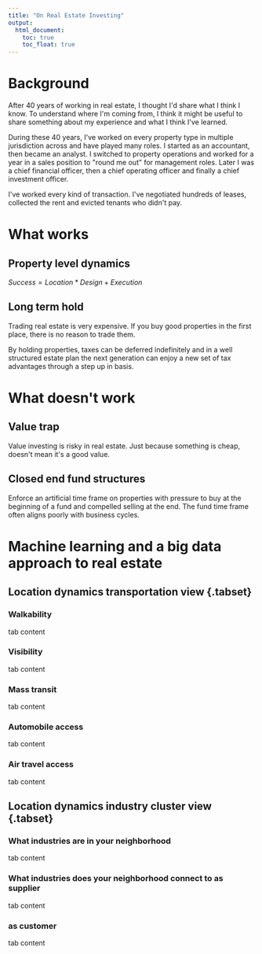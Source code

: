 ```yaml
---
title: "On Real Estate Investing"
output:
  html_document:
    toc: true
    toc_float: true
---
```


# Background

After 40 years of working in real estate, I thought I'd share what I think I know.  To understand where I'm coming from, I think it might be useful to share something about my experience and what I think I've learned.

During these 40 years, I've worked on every property type in multiple jurisdiction across and have played many roles.  I started as an accountant, then became an analyst.  I switched to property operations and worked for a year in a sales position to "round me out" for management roles.  Later I was a chief financial officer, then a chief operating officer and finally a chief investment officer. 

I've worked every kind of transaction.  I've negotiated hundreds of leases, collected the rent and evicted tenants who didn't pay.

# What works 

## Property level dynamics

$Success = Location * Design + Execution$

## Long term hold

Trading real estate is very expensive.  If you buy good properties in the first place, there is no reason to trade them.  

By holding properties, taxes can be deferred indefinitely and in a well structured estate plan the next generation can enjoy a new set of tax advantages through a step up in basis.

# What doesn't work

## Value trap

Value investing is risky in real estate. Just because something is cheap, doesn't mean it's a good value. 

## Closed end fund structures

Enforce an artificial time frame on properties with pressure to buy at the beginning of a fund and compelled selling at the end.  The fund time frame often aligns poorly with business cycles.

# Machine learning and a big data approach to real estate

## Location dynamics transportation view {.tabset}

### Walkability

tab content

### Visibility

tab content

### Mass transit

tab content

### Automobile access

tab content

### Air travel access

tab content

## Location dynamics industry cluster view {.tabset}

### What industries are in your neighborhood

tab content

### What industries does your neighborhood connect to as supplier

tab content

### as customer

tab content




## 